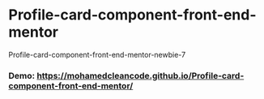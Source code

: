 # Profile-card-component-front-end-mentor
Profile-card-component-front-end-mentor-newbie-7
### Demo: https://mohamedcleancode.github.io/Profile-card-component-front-end-mentor/
